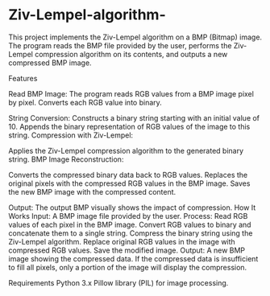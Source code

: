 # Ziv-Lempel-algorithm-

This project implements the Ziv-Lempel algorithm on a BMP (Bitmap) image. The program reads the BMP file provided by the user, performs the Ziv-Lempel compression algorithm on its contents, and outputs a new compressed BMP image.

Features

Read BMP Image:
The program reads RGB values from a BMP image pixel by pixel.
Converts each RGB value into binary.

String Conversion:
Constructs a binary string starting with an initial value of 10.
Appends the binary representation of RGB values of the image to this string.
Compression with Ziv-Lempel:

Applies the Ziv-Lempel compression algorithm to the generated binary string.
BMP Image Reconstruction:

Converts the compressed binary data back to RGB values.
Replaces the original pixels with the compressed RGB values in the BMP image.
Saves the new BMP image with the compressed content.

Output:
The output BMP visually shows the impact of compression.
How It Works
Input:
A BMP image file provided by the user.
Process:
Read RGB values of each pixel in the BMP image.
Convert RGB values to binary and concatenate them to a single string.
Compress the binary string using the Ziv-Lempel algorithm.
Replace original RGB values in the image with compressed RGB values.
Save the modified image.
Output:
A new BMP image showing the compressed data. If the compressed data is insufficient to fill all pixels, only a portion of the image will display the compression.

Requirements
Python 3.x
Pillow library (PIL) for image processing.
